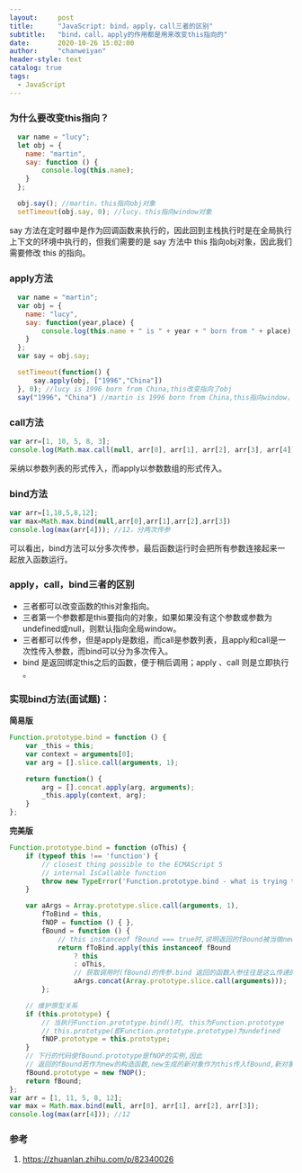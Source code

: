 ```yaml
---
layout:     post
title:      "JavaScript: bind，apply，call三者的区别"
subtitle:   "bind，call，apply的作用都是用来改变this指向的"
date:       2020-10-26 15:02:00
author:     "chanweiyan"
header-style: text
catalog: true
tags:
  - JavaScript
---
```


### 为什么要改变this指向？

```js
  var name = "lucy";
  let obj = {
    name: "martin",
    say: function () {
        console.log(this.name);
    }
  };

  obj.say(); //martin，this指向obj对象
  setTimeout(obj.say, 0); //lucy，this指向window对象
```

say 方法在定时器中是作为回调函数来执行的，因此回到主栈执行时是在全局执行上下文的环境中执行的，但我们需要的是 say 方法中 this 指向obj对象，因此我们需要修改 this 的指向。

### apply方法

```js
  var name = "martin";
  var obj = {
    name: "lucy",
    say: function(year,place) {
        console.log(this.name + " is " + year + " born from " + place);
    }
  };
  var say = obj.say;

  setTimeout(function() {
      say.apply(obj, ["1996","China"])
  }, 0); //lucy is 1996 born from China,this改变指向了obj
  say("1996"，"China") //martin is 1996 born from China,this指向window，说明apply只是临时改变一次this指向
```

### call方法

```js
var arr=[1, 10, 5, 8, 3];
console.log(Math.max.call(null, arr[0], arr[1], arr[2], arr[3], arr[4])); //10
```

采纳以参数列表的形式传入，而apply以参数数组的形式传入。

### bind方法

```js
var arr=[1,10,5,8,12];
var max=Math.max.bind(null,arr[0],arr[1],arr[2],arr[3])
console.log(max(arr[4])); //12，分两次传参
```

可以看出，bind方法可以分多次传参，最后函数运行时会把所有参数连接起来一起放入函数运行。

### apply，call，bind三者的区别

+ 三者都可以改变函数的this对象指向。
+ 三者第一个参数都是this要指向的对象，如果如果没有这个参数或参数为undefined或null，则默认指向全局window。
+ 三者都可以传参，但是apply是数组，而call是参数列表，且apply和call是一次性传入参数，而bind可以分为多次传入。
+ bind 是返回绑定this之后的函数，便于稍后调用；apply 、call 则是立即执行 。

### 实现bind方法(面试题)：

**简易版**

```js
Function.prototype.bind = function () {
    var _this = this;
    var context = arguments[0];
    var arg = [].slice.call(arguments, 1);

    return function() {
        arg = [].concat.apply(arg, arguments);
        _this.apply(context, arg);
    }
};
```

**完美版**

```js
Function.prototype.bind = function (oThis) {
    if (typeof this !== 'function') {
        // closest thing possible to the ECMAScript 5
        // internal IsCallable function
        throw new TypeError('Function.prototype.bind - what is trying to be bound is not callable');
    }

    var aArgs = Array.prototype.slice.call(arguments, 1),
        fToBind = this,
        fNOP = function () { },
        fBound = function () {
            // this instanceof fBound === true时,说明返回的fBound被当做new的构造函数调用
            return fToBind.apply(this instanceof fBound
                ? this
                : oThis,
                // 获取调用时(fBound)的传参.bind 返回的函数入参往往是这么传递的
                aArgs.concat(Array.prototype.slice.call(arguments)));
        };

    // 维护原型关系
    if (this.prototype) {
        // 当执行Function.prototype.bind()时, this为Function.prototype
        // this.prototype(即Function.prototype.prototype)为undefined
        fNOP.prototype = this.prototype;
    }
    // 下行的代码使fBound.prototype是fNOP的实例,因此
    // 返回的fBound若作为new的构造函数,new生成的新对象作为this传入fBound,新对象的__proto__就是fNOP的实例
    fBound.prototype = new fNOP();
    return fBound;
};
var arr = [1, 11, 5, 8, 12];
var max = Math.max.bind(null, arr[0], arr[1], arr[2], arr[3]);
console.log(max(arr[4])); //12
```

### 参考

1. <https://zhuanlan.zhihu.com/p/82340026>
